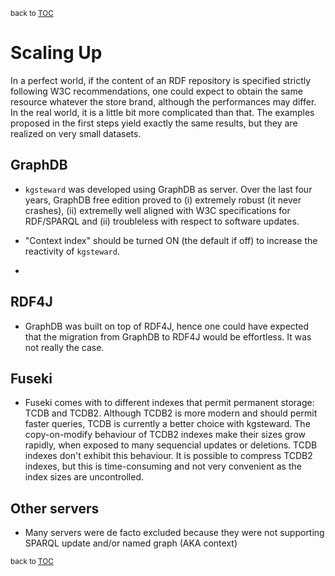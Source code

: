 <sup>back to [TOC](../README.md)</sup>

# Scaling Up

In a perfect world, if the content of an RDF repository is specified strictly following W3C recommendations, one could expect to obtain the same resource whatever the store brand, although the performances may differ. In the real world, it is a little bit more complicated than that. The examples proposed in the first steps yield exactly the same results, but they are realized on very small datasets.


## GraphDB

* `kgsteward` was developed using GraphDB as server.
  Over the last four years, GraphDB free edition proved to (i) extremely robust (it never crashes),
  (ii) extremelly well aligned with W3C specifications for RDF/SPARQL and (ii)
  troubleless with respect to software updates.

* "Context index" should be turned ON (the default if off) to
  increase the reactivity of `kgsteward`.

* 


## RDF4J

* GraphDB was built on top of RDF4J, hence one could have expected that
  the migration from GraphDB to RDF4J would be effortless. It was not
  really the case.

## Fuseki

* Fuseki comes with to different indexes that permit permanent storage: TCDB and TCDB2.
  Although TCDB2 is more modern and should permit faster queries, TCDB is currently a better choice with kgsteward.
  The copy-on-modify behaviour of TCDB2 indexes make their sizes grow rapidly, when exposed to many sequencial updates or deletions.
  TCDB indexes don't exhibit this behaviour. It is possible to compress TCDB2 indexes, but this is time-consuming and not very convenient
  as the index sizes are uncontrolled.

## Other servers

* Many servers were de facto excluded because they were not supporting
  SPARQL update and/or named graph (AKA context)

<sup>back to [TOC](../README.md)</sup>
